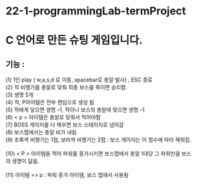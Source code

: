 # 22-1-programmingLab-termProject

# C 언어로 만든 슈팅 게임입니다.

## 기능 : 
(1) 1인 play ( w,a,s,d 로 이동, spacebar로 총알 발사) , ESC 종료
<br>
(2) 적 비행기를 총알로 맞춰 최종 보스를 죽이면 승리함.
<br>
(3) 생명 5개
<br>
(4) 적, P아이템은 전부 랜덤으로 생성 됨
<br>
(5) 적에게 닿으면 생명 –1, 적이나 보스의 총알에 맞으면 생명 –1
<br>
(6) < p > 아이템은 총알로 맞춰서 먹어야함
<br>
(7) BOSS 게이지를 다 채우면 보스 스테이지로 넘어감
<br>
(8) 보스맵에서는 총알 비가 내림
<br>
(9) 초록색 비행기는 1점, 보라색 비행기는 2점 : 보스 게이지는 이 점수에 따라 채워짐.
<br>  
(10) < P > 아이템을 먹어 파워를 증가시키면 보스맵에서 총알 1대당 그 파워만큼 보스의 생명이 닳음.
<br>  
(11) 아이템 => p : 파워 증가 아이템, 보스 맵에서 사용됨
